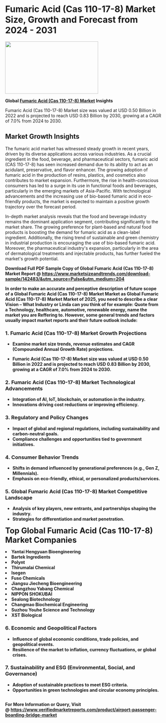 <H1>Fumaric Acid (Cas 110-17-8) Market Size, Growth and Forecast from 2024 - 2031</H1><img class="aligncenter size-medium wp-image-584254" src="https://thirdeyenews.in/wp-content/uploads/2024/09/Global-Market-Research-300x168.jpeg" alt="" width="300" height="168" /><p><strong>Global&nbsp;<a href="https://www.marketsizeandtrends.com/download-sample/142483/&amp;utm_source=Pulse&amp;utm_medium=204">Fumaric Acid (Cas 110-17-8) Market</a> Insights</strong></p><p>Fumaric Acid (Cas 110-17-8) Market size was valued at USD 0.50 Billion in 2022 and is projected to reach USD 0.83 Billion by 2030, growing at a CAGR of 7.0% from 2024 to 2030.</p><p><h2>Market Growth Insights</h2> <p>The fumaric acid market has witnessed steady growth in recent years, driven by its diverse applications across various industries. As a crucial ingredient in the food, beverage, and pharmaceutical sectors, fumaric acid (CAS 110-17-8) has seen increased demand due to its ability to act as an acidulant, preservative, and flavor enhancer. The growing adoption of fumaric acid in the production of resins, plastics, and cosmetics also contributes to market expansion. Furthermore, the rise in health-conscious consumers has led to a surge in its use in functional foods and beverages, particularly in the emerging markets of Asia-Pacific. With technological advancements and the increasing use of bio-based fumaric acid in eco-friendly products, the market is expected to maintain a positive growth trajectory over the forecast period. </p> <p><strong></strong></p> <p>In-depth market analysis reveals that the food and beverage industry remains the dominant application segment, contributing significantly to the market share. The growing preference for plant-based and natural food products is boosting the demand for fumaric acid as a clean-label ingredient. Additionally, the rising trend of sustainable and green chemistry in industrial production is encouraging the use of bio-based fumaric acid. Moreover, the pharmaceutical industry's expansion, particularly in the area of dermatological treatments and injectable products, has further fueled the market's growth potential. </p> <p><strong></p><p><span class=""><strong>Download Full PDF Sample Copy of Global Fumaric Acid (Cas 110-17-8) Market Report</strong> @ <a href="https://www.marketsizeandtrends.com/download-sample/142483/&amp;utm_source=Pulse&amp;utm_medium=204" target="_blank">https://www.marketsizeandtrends.com/download-sample/142483/&amp;utm_source=Pulse&amp;utm_medium=204</a></span></p><p>In order to make an accurate and perceptive description of future scope of a Global&nbsp;Fumaric Acid (Cas 110-17-8) Market Market as Global&nbsp;Fumaric Acid (Cas 110-17-8) Market Market of 2025, you need to describe a clear Vision &ndash; What Industry or Linda can you think of for example: Quote from a Technology, healthcare, automotive, renewable energy, name the market you are Reffering to. However, some general trends and factors usually impact market reports and their future outlook include:</p><h3>1.&nbsp;<strong>Fumaric Acid (Cas 110-17-8) Market Growth Projections</strong></h3><ul><li>Examine market size trends, revenue estimates and CAGR (Compounded Annual Growth Rate) projections.</li><li><p>Fumaric Acid (Cas 110-17-8) Market size was valued at USD 0.50 Billion in 2022 and is projected to reach USD 0.83 Billion by 2030, growing at a CAGR of 7.0% from 2024 to 2030.</p></li></ul><h3>2.&nbsp;<strong>Fumaric Acid (Cas 110-17-8) Market Technological Advancements</strong></h3><ul><li>Integration of AI, IoT, blockchain, or automation in the industry.</li><li>Innovations driving cost reductions or improving efficiency.</li></ul><h3>3.&nbsp;<strong>Regulatory and Policy Changes</strong></h3><ul><li>Impact of global and regional regulations, including sustainability and carbon-neutral goals.</li><li>Compliance challenges and opportunities tied to government initiatives.</li></ul><h3>4.&nbsp;<strong>Consumer Behavior Trends</strong></h3><ul><li>Shifts in demand influenced by generational preferences (e.g., Gen Z, Millennials).</li><li>Emphasis on eco-friendly, ethical, or personalized products/services.</li></ul><h3>5.&nbsp;<strong>Global Fumaric Acid (Cas 110-17-8) Market Competitive Landscape</strong></h3><ul><li>Analysis of key players, new entrants, and partnerships shaping the industry.</li><li>Strategies for differentiation and market penetration.</li></ul><p data-pm-slice="1 1 []"><span style="color: inherit; font-family: inherit; font-size: 25px;">Top Global Fumaric Acid (Cas 110-17-8) Market Companies</span></p><div class="" data-test-id=""><p><li>Yantai Hengyuan Bioengineering</li><li> Bartek Ingredients</li><li> Polynt</li><li> Thirumalai Chemical</li><li> Isegen</li><li> Fuso Chemicals</li><li> Jiangsu Jiecheng Bioengineering</li><li> Changzhou Yabang Chemical</li><li> NIPPON SHOKUBAI</li><li> Sealong Biotechnology</li><li> Changmao Biochemical Engineering</li><li> Suzhou Youhe Science and Technology</li><li> XST Biological</li></p></div><h3>6.&nbsp;<strong>Economic and Geopolitical Factors</strong></h3><ul><li>Influence of global economic conditions, trade policies, and geopolitical events.</li><li>Resilience of the market to inflation, currency fluctuations, or global crises.</li></ul><h3>7.&nbsp;<strong>Sustainability and ESG (Environmental, Social, and Governance)</strong></h3><ul><li>Adoption of sustainable practices to meet ESG criteria.</li><li>Opportunities in green technologies and circular economy principles.</li></ul><h2><strong style="font-size: 14px;">For More Information or Query, Visit @&nbsp;</strong><a style="background-color: #ffffff; font-size: 14px;" href="https://www.marketsizeandtrends.com/report/fumaric-acid-cas-110-17-8-market/" target="_blank">https://www.verifiedmarketreports.com/product/airport-passenger-boarding-bridge-market</a></h2>
